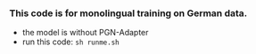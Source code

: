 ### This code is for monolingual training on German data.

- the model is without PGN-Adapter
- run this code: `sh runme.sh`